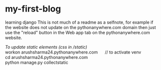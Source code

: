 # my-first-blog
learning django
This is not much of a readme as a selfnote, for example if the website does not update on the pythonanywhere.com domain then just use the "reload" button in the Web app tab on the pythonanywhere.com website.


*To update static elements (css in /static)*<br>
workon arushsharma24.pythonanywhere.com   &nbsp;&nbsp;&nbsp;&nbsp; // to activate venv<br>
cd arushsharma24.pythonanywhere.com<br>
python manage.py collectstatic<br>
